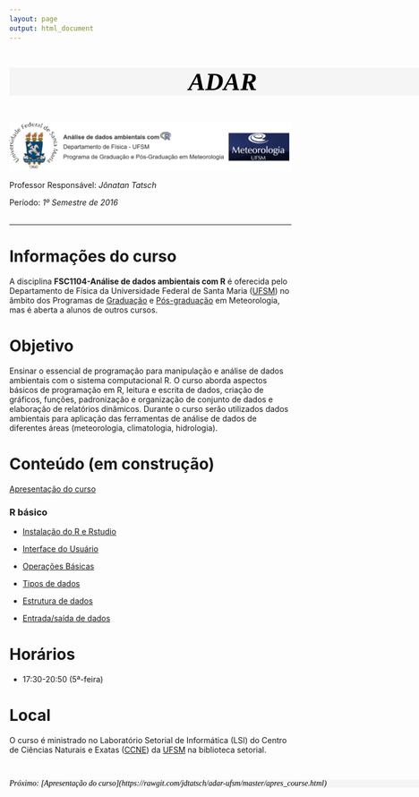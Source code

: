```yaml
---
layout: page
output: html_document
---
```


<p style="font-family: verdana; font-size: 45px; font-weight: bold; font-style: italic; background: whitesmoke; color: black; line-height: 50px;width: 900px;padding-left: 320px;">ADAR</p> 



<p align="center">
  <img src="figs/adar.png" alt="Resbmet"/>
</p>

Professor Responsável: *Jônatan Tatsch*

Período: *1º Semestre de 2016*
<br/> 
<br/>

- - -

# Informações do curso

A disciplina **FSC1104-Análise de dados ambientais com R** é oferecida pelo Departamento de Física da Universidade Federal de Santa Maria ([UFSM](http://site.ufsm.br/)) no âmbito dos Programas de [Graduação](http://w3.ufsm.br/meteorologia/) e [Pós-graduação](http://w3.ufsm.br/meteorologia/pos/index.php) em Meteorologia, mas é aberta a alunos de outros cursos.

# Objetivo

Ensinar o essencial de programação para manipulação e análise de dados ambientais com o sistema computacional R. O curso aborda aspectos básicos de programação em R, leitura e escrita de dados, criação de gráficos, funções, padronização e organização de conjunto de dados e elaboração de relatórios dinâmicos. 
Durante o curso serão utilizados dados ambientais para aplicação das ferramentas de análise de dados de diferentes áreas (meteorologia, climatologia, hidrologia).

# Conteúdo (em construção)

[Apresentação do curso](https://rawgit.com/jdtatsch/adar-ufsm/master/apres_course.html)

### R básico

- [Instalação do R e Rstudio](https://rawgit.com/jdtatsch/adar-ufsm/master/1_Rinstall.html)

- [Interface do Usuário](https://rawgit.com/jdtatsch/adar-ufsm/master/2_InterfaceUsuario.html)

- [Operações Básicas](https://rawgit.com/jdtatsch/adar-ufsm/master/3_OperacoesBasicas.html)

- [Tipos de dados](https://rawgit.com/jdtatsch/adar-ufsm/master/4_TiposDeDados.html)

- [Estrutura de dados](https://rawgit.com/jdtatsch/adar-ufsm/master/5_EstruturaDeDados.html)

- [Entrada/saída de dados](https://rawgit.com/jdtatsch/adar-ufsm/master/6_EntradaDeDados.html)

# Horários

- 17:30-20:50 (5ª-feira)

# Local

O curso é ministrado no Laboratório Setorial de Informática (LSI) do Centro de Ciências Naturais e Exatas ([CCNE](http://w3.ufsm.br/ccne/)) da [UFSM](http://site.ufsm.br/) na biblioteca setorial. 

<br/> 


<p style="font-family: verdana; font-size: 14px; font-style: italic; background: whitesmoke; color: black; line-height: 14px;width: 900px;">Próximo: [Apresentação do curso](https://rawgit.com/jdtatsch/adar-ufsm/master/apres_course.html)</p> 




 
 
